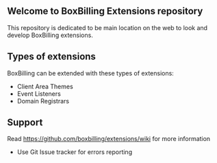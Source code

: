 Welcome to BoxBilling Extensions repository
------------

This repository is dedicated to be main location on the web to look and develop
BoxBilling extensions.

Types of extensions
------------

BoxBilling can be extended with these types of extensions:

* Client Area Themes
* Event Listeners
* Domain Registrars

Support
------------

Read https://github.com/boxbilling/extensions/wiki for more information

* Use Git Issue tracker for errors reporting